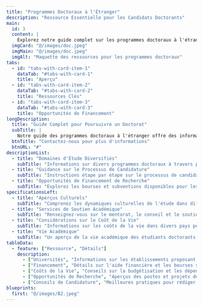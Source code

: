 ```yaml
---
title: "Programmes Doctoraux à l'Étranger"
description: "Ressource Essentielle pour les Candidats Doctorants"
main:
  id: 3
  content: |
    Explorez notre guide complet sur les programmes doctoraux à l'étranger, conçu pour les étudiants souhaitant poursuivre un doctorat ou d'autres diplômes doctoraux. Cette ressource fournit des informations cruciales sur divers domaines d'études, les processus de candidature et des conseils pour des propositions de recherche réussies.
  imgCard: "@/images/doc.jpeg" 
  imgMain: "@/images/doc.jpeg" 
  imgAlt: "Maquette des ressources pour les programmes doctoraux"
tabs:
  - id: "tabs-with-card-item-1"
    dataTab: "#tabs-with-card-1"
    title: "Aperçu"
  - id: "tabs-with-card-item-2"
    dataTab: "#tabs-with-card-2"
    title: "Ressources Clés"
  - id: "tabs-with-card-item-3"
    dataTab: "#tabs-with-card-3"
    title: "Opportunités de Financement"
longDescription:
  title: "Guide Complet pour Poursuivre un Doctorat"
  subTitle: |
    Notre guide des programmes doctoraux à l'étranger offre des informations approfondies et des ressources pour les candidats au doctorat. Avec des informations détaillées sur les universités, les opportunités de recherche et le soutien financier, vous serez bien préparé pour entreprendre votre parcours doctoral.
  btnTitle: "Contactez-nous pour plus d'informations"
  btnURL: "#"
descriptionList:
  - title: "Domaines d'Étude Diversifiés"
    subTitle: "Informations sur divers programmes doctoraux à travers plusieurs disciplines pour s'aligner sur vos intérêts académiques."
  - title: "Guidance sur le Processus de Candidature"
    subTitle: "Instructions étape par étape sur le processus de candidature, y compris les documents requis et les délais."
  - title: "Opportunités de Financement de Recherche"
    subTitle: "Explorez les bourses et subventions disponibles pour les candidats au doctorat."
specificationsLeft:
  - title: "Aperçus Culturels"
    subTitle: "Comprenez les dynamiques culturelles de l'étude dans différents pays pendant votre parcours doctoral."
  - title: "Services de Soutien Académique"
    subTitle: "Renseignez-vous sur le mentorat, le conseil et le soutien disponibles pour les étudiants doctorants."
  - title: "Considérations sur le Coût de la Vie"
    subTitle: "Informations sur les coûts de la vie dans divers pays pour aider à la planification financière."
  - title: "Vie Académique"
    subTitle: "Un aperçu de la vie académique des étudiants doctorants, y compris les collaborations de recherche et les opportunités de réseautage."
tableData:
  - feature: ["Ressource", "Détails"]
    description:
      - ["Universités", "Informations sur les établissements proposant des programmes doctoraux à l'échelle mondiale."]
      - ["Financement", "Détails sur l'aide financière et les bourses spécifiquement destinées aux études doctorales."]
      - ["Coûts de la Vie", "Conseils sur la budgétisation et les dépenses de vie pendant la poursuite de votre doctorat."]
      - ["Opportunités de Recherche", "Aperçus des postes et projets de recherche disponibles."]
      - ["Conseils de Candidature", "Meilleures pratiques pour rédiger des propositions de recherche réussies."]
blueprints:
  first: "@/images/B2.jpeg"
---
```

